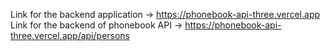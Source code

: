 Link for the backend application -> https://phonebook-api-three.vercel.app
Link for the backend of phonebook API ->  https://phonebook-api-three.vercel.app/api/persons
